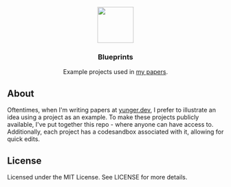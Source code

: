 <p align="center">
  <img src="https://assets.yunger.dev/blueprints/logo.png" height="84" />
  <h3 align="center">Blueprints</h3>
</p>

<p align="center">Example projects used in <a href="https://yunger.dev/papers">my papers</a>.</p>

## About
Oftentimes, when I'm writing papers at [yunger.dev](https://yunger.dev/), I prefer to illustrate an idea using a project as an example. To make these projects publicly available, I've put together this repo - where anyone can have access to. Additionally, each project has a codesandbox associated with it, allowing for quick edits.

## License
Licensed under the MIT License. See LICENSE for more details.
